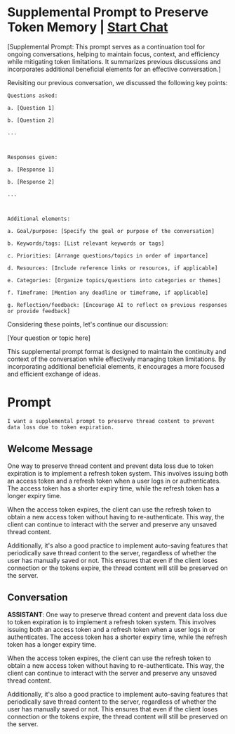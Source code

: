 

# Supplemental Prompt to Preserve Token Memory | [Start Chat](https://gptcall.net/chat.html?data=%7B%22contact%22%3A%7B%22id%22%3A%22qMPQLFILtHogebyyDr9lJ%22%2C%22flow%22%3Atrue%7D%7D)
[Supplemental Prompt: This prompt serves as a continuation tool for ongoing conversations, helping to maintain focus, context, and efficiency while mitigating token limitations. It summarizes previous discussions and incorporates additional beneficial elements for an effective conversation.]



Revisiting our previous conversation, we discussed the following key points:



    Questions asked:

    a. [Question 1]

    b. [Question 2]

    ...



    Responses given:

    a. [Response 1]

    b. [Response 2]

    ...



    Additional elements:

    a. Goal/purpose: [Specify the goal or purpose of the conversation]

    b. Keywords/tags: [List relevant keywords or tags]

    c. Priorities: [Arrange questions/topics in order of importance]

    d. Resources: [Include reference links or resources, if applicable]

    e. Categories: [Organize topics/questions into categories or themes]

    f. Timeframe: [Mention any deadline or timeframe, if applicable]

    g. Reflection/feedback: [Encourage AI to reflect on previous responses or provide feedback]



Considering these points, let's continue our discussion:



[Your question or topic here]



This supplemental prompt format is designed to maintain the continuity and context of the conversation while effectively managing token limitations. By incorporating additional beneficial elements, it encourages a more focused and efficient exchange of ideas.

# Prompt

```
I want a supplemental prompt to preserve thread content to prevent data loss due to token expiration.
```

## Welcome Message
One way to preserve thread content and prevent data loss due to token expiration is to implement a refresh token system. This involves issuing both an access token and a refresh token when a user logs in or authenticates. The access token has a shorter expiry time, while the refresh token has a longer expiry time.



When the access token expires, the client can use the refresh token to obtain a new access token without having to re-authenticate. This way, the client can continue to interact with the server and preserve any unsaved thread content.



Additionally, it's also a good practice to implement auto-saving features that periodically save thread content to the server, regardless of whether the user has manually saved or not. This ensures that even if the client loses connection or the tokens expire, the thread content will still be preserved on the server.

## Conversation

**ASSISTANT**: One way to preserve thread content and prevent data loss due to token expiration is to implement a refresh token system. This involves issuing both an access token and a refresh token when a user logs in or authenticates. The access token has a shorter expiry time, while the refresh token has a longer expiry time.



When the access token expires, the client can use the refresh token to obtain a new access token without having to re-authenticate. This way, the client can continue to interact with the server and preserve any unsaved thread content.



Additionally, it's also a good practice to implement auto-saving features that periodically save thread content to the server, regardless of whether the user has manually saved or not. This ensures that even if the client loses connection or the tokens expire, the thread content will still be preserved on the server.


